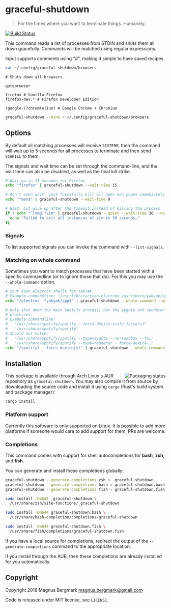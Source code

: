 # graceful-shutdown

> For the times where you want to terminate things. Humanely.

[![Build Status][ci-badge]][ci]

This command reads a list of processes from STDIN and shuts them all down
gracefully. Commands will be matched using regular expressions.

Input supports comments using "#", making it simple to have saved recipes.

```bash
cat ~/.config/graceful-shutdown/browsers
```

```
# Shuts down all browsers

qutebrowser

firefox # Vanilla Firefox
firefox-dev.* # Firefox Developer Edition

(google-)?chrom(e|ium) # Google Chrome + Chromium
```

```bash
graceful-shutdown --mine < ~/.config/graceful-shutdown/browsers
```

## Options

By default all matching processes will receive `SIGTERM`, then the command will
wait up to 5 seconds for all processes to terminate and then send `SIGKILL` to
them.

The signals and wait time can be set through the command-line, and the wait
time can also be disabled, as well as the final kill strike.

```bash
# Wait up to 15 seconds for Firefox
echo "firefox" | graceful-shutdown --wait-time 15

# Don't even wait, just forcefully kill all open man pages immediately
echo "^man$" | graceful-shutdown --wait-time 0

# Wait, but give up after the timeout instead of killing the process
if ! echo "^[nmg]?vim" | graceful-shutdown --quiet --wait-time 30 --no-kill; then
  echo "Failed to exit all instances of vim in 30 seconds…"
fi
```

### Signals

To list supported signals you can invoke the command with `--list-signals`.


### Matching on whole command

Sometimes you want to match processes that have been started with a specific
commandline (or to ignore those that do). For this you may use the
`--whole-command` option.

```bash
# Shut down electron shells for YakYak
# Example commandline: "/usr/lib/electron/electron /usr/share/yakyak/app"
echo "/electron .*yakyak/app$" | graceful-shutdown --whole-command --mine

# Only shut down the main Spotify process, not the zygote and renderer child
# processes.
# Example commandline:
#   "/usr/share/spotify/spotify --force-device-scale-factor=1"
#   "/usr/share/spotify/spotify"
# Should not match:
#   "/usr/share/spotify/spotify --type=zygote --no-sandbox --fo…"
#   "/usr/share/spotify/spotify --type=renderer --force-device-…"
echo "/spotify( --force-device|$)" | graceful-shutdown --whole-command --mine
```

## Installation

<a href="https://repology.org/metapackage/graceful-shutdown/versions">
    <img src="https://repology.org/badge/vertical-allrepos/graceful-shutdown.svg" alt="Packaging status" align="right">
</a>

This package is available through Arch Linux's AUR repository as
`graceful-shutdown`. You may also compile it from source by downloading the
source code and install it using `cargo` (Rust's build system and package
manager):

```bash
cargo install
```

### Platform support

Currently this software is only supported on Linux. It is possible to add more
platforms if someone would care to add support for them; PRs are welcome.

### Completions

This command comes with support for shell autocompletions for **bash**,
**zsh**, and **fish**.

You can generate and install these completions globally:

```bash
graceful-shutdown --generate-completions zsh > _graceful-shutdown
graceful-shutdown --generate-completions bash > graceful-shutdown.bash
graceful-shutdown --generate-completions fish > graceful-shutdown.fish

sudo install -Dm644 _graceful-shutdown \
  /usr/share/zsh/site-functions/_graceful-shutdown

sudo install -Dm644 graceful-shutdown.bash \
  /usr/share/bash-completion/completions/graceful-shutdown

sudo install -Dm644 graceful-shutdown.fish \
  /usr/share/fish/completions/graceful-shutdown.fish
```

If you have a local source for completions, redirect the output of the
`--generate-completions` command to the appropriate location.

If you install through the AUR, then these completions are already installed
for you automatically.

## Copyright

Copyright 2018 Magnus Bergmark <magnus.bergmark@gmail.com>

Code is released under MIT license, see `LICENSE`.

[ci-badge]: https://travis-ci.org/Mange/graceful-shutdown.svg?branch=master
[ci]: https://travis-ci.org/Mange/graceful-shutdown
